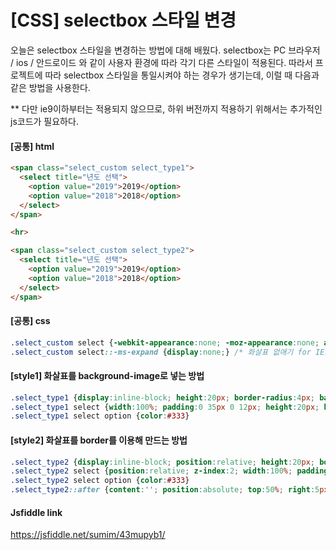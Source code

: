 # [CSS] selectbox 스타일 변경

오늘은 selectbox 스타일을 변경하는 방법에 대해 배웠다. selectbox는 PC 브라우저 / ios / 안드로이드 와 같이  사용자 환경에 따라 각기 다른 스타일이 적용된다. 따라서 프로젝트에 따라 selectbox 스타일을 통일시켜야 하는 경우가 생기는데, 이럴 때 다음과 같은 방법을 사용한다.

** 다만 ie9이하부터는 적용되지 않으므로, 하위 버전까지 적용하기 위해서는 추가적인 js코드가 필요하다. 



#### [공통] html

```html
<span class="select_custom select_type1">
  <select title="년도 선택">
    <option value="2019">2019</option>
    <option value="2018">2018</option>
  </select>
</span>

<hr>

<span class="select_custom select_type2">
  <select title="년도 선택">
    <option value="2019">2019</option>
    <option value="2018">2018</option>
  </select>
</span>
```



#### [공통] css

```css
.select_custom select {-webkit-appearance:none; -moz-appearance:none; appearance:none;} /* 화살표 없애기 */
.select_custom select::-ms-expand {display:none;} /* 화살표 없애기 for IE10, 11*/
```



#### [style1] 화살표를 background-image로 넣는 방법

```css
.select_type1 {display:inline-block; height:20px; border-radius:4px; background:#88422e; -moz-box-shadow:inset 0px 3px 3px #88422e; -webkit-box-shadow:inset 0px 1px 1px #88422e; vertical-align:middle}
.select_type1 select {width:100%; padding:0 35px 0 12px; height:20px; border:none; background:url('http://annecom.cafe24.com/_work/jazan/images/btn_select.png') no-repeat 100% 0; background-size:26px 20px; color:#fff; font-size:14px; line-height:19px; vertical-align:top;}
.select_type1 select option {color:#333}
```



#### [style2] 화살표를 border를 이용해 만드는 방법

```css
.select_type2 {display:inline-block; position:relative; height:20px; border:1px solid #ccc; background:#fff; vertical-align:middle}
.select_type2 select {position:relative; z-index:2; width:100%; padding:0 35px 0 12px; height:20px; border:none; background:transparent; font-size:14px; line-height:19px; vertical-align:top;}
.select_type2 select option {color:#333}
.select_type2::after {content:''; position:absolute; top:50%; right:5px; width:0; height:0; margin-top:-2px; border-style:solid; border-width:5px; border-color:#999 transparent  transparent  transparent}
```



#### Jsfiddle link

https://jsfiddle.net/sumim/43mupyb1/
